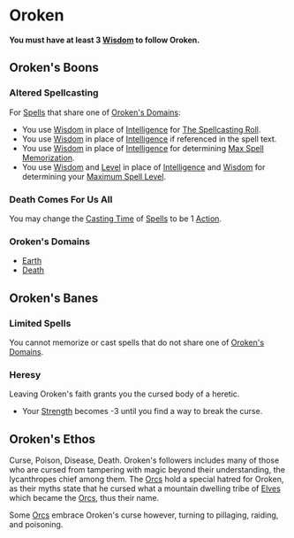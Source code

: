 ---
---

# Oroken

**You must have at least 3 [Wisdom](../../../../Player%20Characters/Chosen%20Statistics/Wisdom.md) to follow Oroken.**

## Oroken's Boons

### Altered Spellcasting

For [Spells](../../../Spells.md) that share one of [Oroken's Domains](Oroken.md#Oroken's%20Domains):

* You use [Wisdom](../../../../Player%20Characters/Chosen%20Statistics/Wisdom.md) in place of [Intelligence](../../../../Player%20Characters/Chosen%20Statistics/Intelligence.md) for [The Spellcasting Roll](../../../Spellcasting.md#The%20Spellcasting%20Roll).
* You use [Wisdom](../../../../Player%20Characters/Chosen%20Statistics/Wisdom.md) in place of [Intelligence](../../../../Player%20Characters/Chosen%20Statistics/Intelligence.md) if referenced in the spell text.
* You use [Wisdom](../../../../Player%20Characters/Chosen%20Statistics/Wisdom.md) in place of [Intelligence](../../../../Player%20Characters/Chosen%20Statistics/Intelligence.md) for determining [Max Spell Memorization](../../../Spell%20Memorization.md).
* You use [Wisdom](../../../../Player%20Characters/Chosen%20Statistics/Wisdom.md) and [Level](../../../../Player%20Characters/Derived%20Statistics/Level.md) in place of [Intelligence](../../../../Player%20Characters/Chosen%20Statistics/Intelligence.md) and [Wisdom](../../../../Player%20Characters/Chosen%20Statistics/Wisdom.md) for determining your [Maximum Spell Level](../../../Spell%20Level.md#Max%20Spell%20Level).

### Death Comes For Us All

You may change the [Casting Time](../../../Spellcasting.md#Casting%20Time) of [Spells](../../../Spells.md) to be 1 [Action](../../../../Game%20Procedures/Action.md).

### Oroken's Domains

* [Earth](../../../Spell%20Domains/Earth.md)
* [Death](../../../Spell%20Domains/Death.md)

## Oroken's Banes

### Limited Spells

You cannot memorize or cast spells that do not share one of [Oroken's Domains](Oroken.md#Oroken's%20Domains).

### Heresy

Leaving Oroken's faith grants you the cursed body of a heretic.

* Your [Strength](../../../../Player%20Characters/Chosen%20Statistics/Strength.md) becomes -3 until you find a way to break the curse.

## Oroken's Ethos

Curse, Poison, Disease, Death. Oroken's followers includes many of those who are cursed from tampering with magic beyond their understanding, the lycanthropes chief among them. The [Orcs](../../../../Player%20Characters/Ancenstries/Orcs.md) hold a special hatred for Oroken, as their myths state that he cursed what a mountain dwelling tribe of [Elves](../../../../Player%20Characters/Ancenstries/Elves.md) which became the [Orcs](../../../../Player%20Characters/Ancenstries/Orcs.md), thus their name.

Some [Orcs](../../../../Player%20Characters/Ancenstries/Orcs.md) embrace Oroken's curse however, turning to pillaging, raiding, and poisoning.
